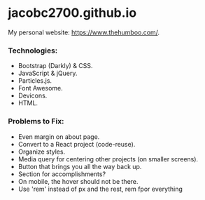 # jacobc2700.github.io

My personal website: https://www.thehumboo.com/.

### Technologies:

- Bootstrap (Darkly) & CSS.
- JavaScript & jQuery.
- Particles.js.
- Font Awesome.
- Devicons.
- HTML.

### Problems to Fix:

- Even margin on about page.
- Convert to a React project (code-reuse).
- Organize styles.
- Media query for centering other projects (on smaller screens).
- Button that brings you all the way back up.
- Section for accomplishments?
- On mobile, the hover should not be there.
- Use 'rem' instead of px and the rest, rem fpor everything
